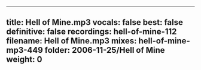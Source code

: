 
---
title: Hell of Mine.mp3
vocals: false
best: false
definitive: false
recordings: hell-of-mine-112
filename: Hell of Mine.mp3
mixes: hell-of-mine-mp3-449
folder: 2006-11-25/Hell of Mine
weight: 0
---
